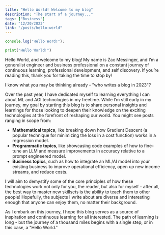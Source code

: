 ```yaml
---
title: "Hello World! Welcome to my blog"
description: "The start of a journey..."
tags: ["Business"]
date: "12/20/2023"
link: "/posts/hello-world"
---
```


```javascript
console.log("Hello Word!");
```

```python
print("Hello World!")
```

Hello World, and welcome to my blog! My name is Zac Messinger, and I’m a generalist engineer and business professional on a constant journey of continuous learning, professional development, and self discovery. If you’re reading this, thank you for taking the time to stop by!

I know what you may be thinking already - "who writes a blog in 2023"?

Over the past year, I have dedicated myself to learning everything I can about ML and AGI technologies in my freetime. While I’m still early in my journey, my goal by starting this blog is to share personal insights and learnings for those looking to deepen their knowledge on the exciting technologies at the forefront of reshaping our world. You might see posts ranging in scope from:

-   **Mathematical topics**, like breaking down how Gradient Descent (a popular technique for minimizing the loss in a cost function) works in a regression model.
-   **Programmatic topics**, like showcasing code examples of how to fine-tune an LLM and measure improvements in accuracy relative to a prompt engineered model.
-   **Business topics**, such as how to integrate an ML/AI model into your existing business to improve operational efficiency, open up new income streams, and reduce costs.

I will aim to demystify some of the core principles of how these technologies work not only for you, the reader, but also for myself - after all, the best way to master new skillsets is the ability to teach them to other people! Hopefully, the subjects I write about are diverse and interesting enough that anyone can enjoy them, no matter their background.

As I embark on this journey, I hope this blog serves as a source of inspiration and continuous learning for all interested. The path of learning is long - but the journey of a thousand miles begins with a single step, or in this case, a "Hello World."
